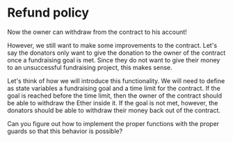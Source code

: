 # Refund policy

Now the owner can withdraw from the contract to his account!

However, we still want to make some improvements to the contract. Let's say the donators only want to give the donation to the owner of the contract once a fundraising goal is met. Since they do not want to give their money to an unsuccessful fundraising project, this makes sense.

Let's think of how we will introduce this functionality. We will need to define as state variables a fundraising goal and a time limit for the contract. If the goal is reached before the time limit, then the owner of the contract should be able to withdraw the Ether inside it. If the goal is not met, however, the donators should be able to withdraw their money back out of the contract. 

Can you figure out how to implement the proper functions with the proper guards so that this behavior is possible?
